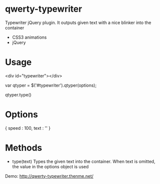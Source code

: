 # qwerty-typewriter
Typewriter jQuery plugin. It outputs given text with a nice blinker into the container

- CSS3 animations
- jQuery

# Usage

&lt;div id="typewriter"&gt;&lt;/div&gt;

var qtyper = $('#typewriter').qtyper(options);

qtyper.type()

# Options

{
  speed : 100,
  text : ''
}

# Methods

- type(text) 
Types the given text into the container. When text is omitted, the value in the options object is used

Demo:
http://qwerty-typewriter.thenme.net/
